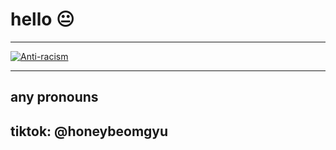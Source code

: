# hello 😐
---

[![Anti-racism](https://img.shields.io/badge/%E2%9A%A0-ANTI--RACIST%20RESOURCES-yellow)](https://linktr.ee/action/)

---
## any pronouns
## tiktok: @honeybeomgyu
